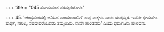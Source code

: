 +++
title = "045 ಸೋಮವಂಶ ಪರಮ್ಪರೆಯೊಳು"

+++
45. 'ಚಂದ್ರವಂಶದಲ್ಲಿ ಜನಿಸಿದ ಪಾಂಡುರಾಜನಿಗೆ ನಾವು ಮಕ್ಕಳು. ನಾನು ಯುಧಿಷ್ಠಿರ. ಇವನೇ ಭೀಮಸೇನ. ಪಾರ್ಥ, ನಕುಲ, ಸಹದೇವರೆಂಬವರು ತಮ್ಮಂದಿರು. ನಾವೇ ಪಾಂಡವರು' ಎಂದು ಧರ್ಮಜನು ಹೇಳಿದನು.